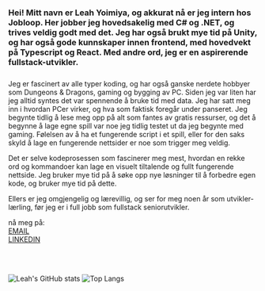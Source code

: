 <h3 style="margin-bottom: 25px;">Hei! Mitt navn er Leah Yoimiya, og akkurat nå er jeg intern hos Jobloop. Her jobber jeg hovedsakelig med C# og .NET, og trives veldig godt med det. Jeg har også brukt mye tid på Unity, og har også gode kunnskaper innen frontend, med hovedvekt på Typescript og React. Med andre ord, jeg er en aspirerende fullstack-utvikler.</h3>

<p> Jeg er fascinert av alle typer koding, og har også ganske nerdete hobbyer som Dungeons & Dragons, gaming og bygging av PC. Siden jeg var liten har jeg alltid syntes det var spennende å bruke tid med data. Jeg har satt meg inn i hvordan PCer virker, og hva som faktisk foregår under panseret. Jeg begynte tidlig å lese meg opp på alt som fantes av gratis ressurser, og det å begynne å lage egne spill var noe jeg tidlig testet ut da jeg begynte med gaming. Følelsen av å ha et fungerende script i et spill, eller for den saks skyld å lage en fungerende nettsider er noe som trigger meg veldig. </p>

Det er selve kodeprosessen som fascinerer meg mest, hvordan en rekke ord og kommandoer kan lage en visuelt tiltalende og fullt fungerende nettside. Jeg bruker mye tid på å søke opp nye løsninger til å forbedre egen kode, og bruker mye tid på dette. 

Ellers er jeg omgjengelig og lærevillig, og ser for meg noen år som utvikler-lærling, før jeg er i full jobb som fullstack seniorutvikler.

nå meg på: <br>
[EMAIL](mailto:leah@jobloop.no?subject=[GitHub]%20Source%20Han%20Sans) <br>
[LINKEDIN](https://www.linkedin.com/in/leah-yoimiya-johansen-b1379b2a0/)
    
<br> 

<br>

  ![Leah's GitHub stats](https://github-readme-stats.vercel.app/api?username=LeahJKH&show_icons=true&theme=synthwave)
  ![Top Langs](https://github-readme-stats.vercel.app/api/top-langs/?username=LeahJKH&layout=compact&theme=synthwave&Langs_count=18)
